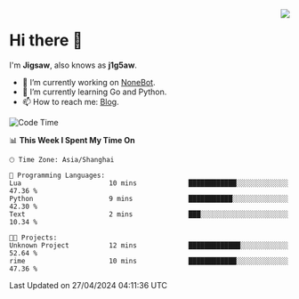 <a href="#">
  <img align="right" src="https://github-readme-stats.vercel.app/api?username=j1g5awi&count_private=true&show_icons=true&title_color=80070B&text_color=B3B3B3&bg_color=212121&icon_color=80070B" />
</a>

# Hi there 👋

I'm **Jigsaw**, also knows as **j1g5aw**.

- 🔭 I’m currently working on [NoneBot](https://github.com/nonebot).
- 🌱 I’m currently learning Go and Python.
- 📫 How to reach me: [Blog](https://blog.maddestroyer.xyz/).

<!--START_SECTION:waka-->
![Code Time](http://img.shields.io/badge/Code%20Time-1%2C456%20hrs%204%20mins-blue)

📊 **This Week I Spent My Time On** 

```text
🕑︎ Time Zone: Asia/Shanghai

💬 Programming Languages: 
Lua                      10 mins             ████████████░░░░░░░░░░░░░   47.36 % 
Python                   9 mins              ███████████░░░░░░░░░░░░░░   42.30 % 
Text                     2 mins              ███░░░░░░░░░░░░░░░░░░░░░░   10.34 % 

🐱‍💻 Projects: 
Unknown Project          12 mins             █████████████░░░░░░░░░░░░   52.64 % 
rime                     10 mins             ████████████░░░░░░░░░░░░░   47.36 % 
```


 Last Updated on 27/04/2024 04:11:36 UTC
<!--END_SECTION:waka-->
